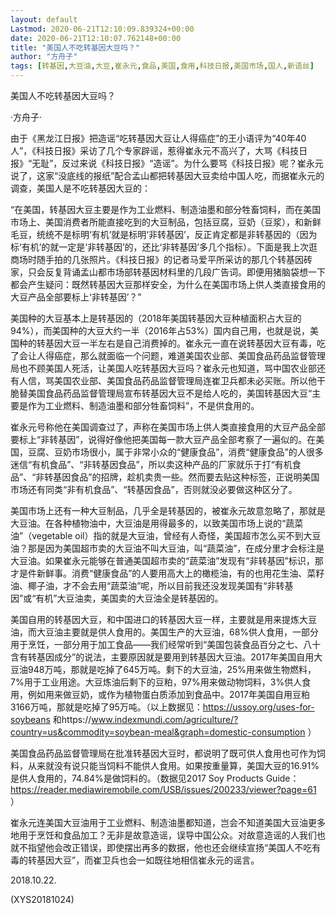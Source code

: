 ```yaml
---
layout: default
Lastmod: 2020-06-21T12:10:09.839324+00:00
date: 2020-06-21T12:10:07.762148+00:00
title: "美国人不吃转基因大豆吗？"
author: "方舟子"
tags: [转基因,大豆油,大豆,崔永元,食品,美国,食用,科技日报,美国市场,国人,新语丝]
---
```


美国人不吃转基因大豆吗？

·方舟子·

由于《黑龙江日报》把造谣“吃转基因大豆让人得癌症”的王小语评为“40年40人”，《科技日报》采访了几个专家辟谣，惹得崔永元不高兴了，大骂《科技日报》“无耻”，反过来说《科技日报》“造谣”。为什么要骂《科技日报》呢？崔永元说了，这家“没底线的报纸”配合孟山都把转基因大豆卖给中国人吃，而据崔永元的调查，美国人是不吃转基因大豆的：

“在美国，转基因大豆主要是作为工业燃料、制造油墨和部分牲畜饲料，而在美国市场上、美国消费者所能直接吃到的大豆制品，包括豆腐，豆奶（豆浆），和新鲜毛豆，统统不是标明‘有机’就是标明‘非转基因’，反正肯定都是非转基因的（因为标‘有机’的就一定是‘非转基因’的，还比‘非转基因’多几个指标）。下面是我上次逛商场时随手拍的几张照片。《科技日报》的记者马爱平所采访的那几个转基因砖家，只会反复背诵孟山都市场部转基因材料里的几段广告词。即便用猪脑袋想一下都会产生疑问：既然转基因大豆那样安全，为什么在美国市场上供人类直接食用的大豆产品全部要标上‘非转基因’？”

美国种的大豆基本上是转基因的（2018年美国转基因大豆种植面积占大豆的94%），而美国种的大豆大约一半（2016年占53%）国内自己用，也就是说，美国种的转基因大豆一半左右是自己消费掉的。崔永元一直在说转基因大豆有毒，吃了会让人得癌症，那么就面临一个问题，难道美国农业部、美国食品药品监督管理局也不顾美国人死活，让美国人吃转基因大豆吗？崔永元也知道，骂中国农业部还有人信，骂美国农业部、美国食品药品监督管理局连崔卫兵都未必买账。所以他干脆替美国食品药品监督管理局宣布转基因大豆不是给人吃的，美国转基因大豆“主要是作为工业燃料、制造油墨和部分牲畜饲料”，不是供食用的。

崔永元号称他在美国调查过了，声称在美国市场上供人类直接食用的大豆产品全部要标上“非转基因”，说得好像他把美国每一款大豆产品全部考察了一遍似的。在美国，豆腐、豆奶市场很小，属于非常小众的“健康食品”，消费“健康食品”的人很多迷信“有机食品”、“非转基因食品”，所以卖这种产品的厂家就乐于打“有机食品”、“非转基因食品”的招牌，趁机卖贵一些。然而要去贴这种标签，正说明美国市场还有同类“非有机食品”、“转基因食品”，否则就没必要做这种区分了。

美国市场上还有一种大豆制品，几乎全是转基因的，被崔永元故意忽略了，那就是大豆油。在各种植物油中，大豆油是用得最多的，以致美国市场上说的“蔬菜油”（vegetable oil）指的就是大豆油，曾经有人奇怪，美国超市怎么买不到大豆油？那是因为美国超市卖的大豆油不叫大豆油，叫“蔬菜油”，在成分里才会标注是大豆油。如果崔永元能够在普通美国超市卖的“蔬菜油”发现有“非转基因”标识，那才是件新鲜事。消费“健康食品”的人要用高大上的橄榄油，有的也用花生油、菜籽油、椰子油，才不会去用“蔬菜油”呢，所以目前我还没发现美国有“非转基因”或“有机”大豆油卖，美国卖的大豆油全是转基因的。

美国自用的转基因大豆，和中国进口的转基因大豆一样，主要就是用来提炼大豆油，而大豆油主要就是供人食用的。美国生产的大豆油，68%供人食用，一部分用于烹饪，一部分用于加工食品——我们经常听到“美国包装食品百分之七、八十含有转基因成分”的说法，主要原因就是要用到转基因大豆油。2017年美国自用大豆油948万吨，那就是吃掉了645万吨。剩下的大豆油，25%用来做生物燃料，7%用于工业用途。大豆炼油后剩下的豆粕，97%用来做动物饲料，3%供人食用，例如用来做豆奶，或作为植物蛋白质添加到食品中。2017年美国自用豆粕3166万吨，那就是吃掉了95万吨。（以上数据见：https://ussoy.org/uses-for-soybeans 和https://www.indexmundi.com/agriculture/?country=us&commodity=soybean-meal&graph=domestic-consumption ）

美国食品药品监督管理局在批准转基因大豆时，都说明了既可供人食用也可作为饲料，从来就没有说只能当饲料不能供人食用。如果按重量算，美国大豆的16.91%是供人食用的，74.84%是做饲料的。（数据见2017 Soy Products Guide：https://reader.mediawiremobile.com/USB/issues/200233/viewer?page=61 ）

崔永元连美国大豆油用于工业燃料、制造油墨都知道，岂会不知道美国大豆油更多地用于烹饪和食品加工？无非是故意造谣，误导中国公众。对故意造谣的人我们也就不指望他会改正错误，即使摆出再多的数据，他也还会继续宣扬“美国人不吃有毒的转基因大豆”，而崔卫兵也会一如既往地相信崔永元的谣言。

2018.10.22.

(XYS20181024)

